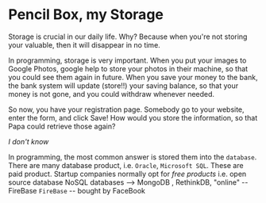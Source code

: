 # Pencil Box, my Storage

Storage is crucial in our daily life.
Why? Because when you're not storing your valuable, then it will disappear in no time.

In programming, storage is very important.
When you put your images to Google Photos, google help to store your photos in their machine, so that you could see them again in future.
When you save your money to the bank, the bank system will update (store!!) your saving balance, so that your money is not gone, and you could withdraw whenever needed.

So now, you have your registration page. Somebody go to your website, enter the form, and click Save!
How would you store the information, so that Papa could retrieve those again?

_I don't know_

In programming, the most common answer is stored them into the `database`.
There are many database product, i.e. `Oracle`, `Microsoft SQL`. These are paid product.
Startup companies normally opt for _free products_ i.e. open source database
NoSQL databases --> MongoDB , RethinkDB, "online" -- FireBase
`FireBase` -- bought by FaceBook







